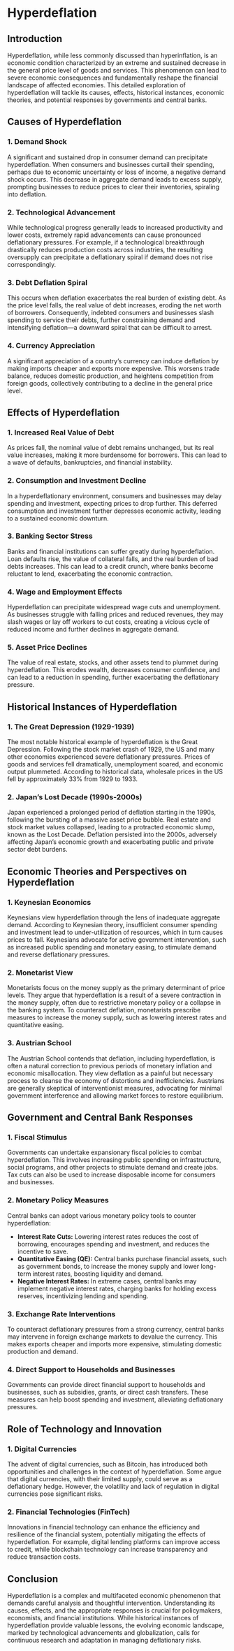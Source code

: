 # Hyperdeflation

## Introduction

Hyperdeflation, while less commonly discussed than hyperinflation, is an economic condition characterized by an extreme and sustained decrease in the general price level of goods and services. This phenomenon can lead to severe economic consequences and fundamentally reshape the financial landscape of affected economies. This detailed exploration of hyperdeflation will tackle its causes, effects, historical instances, economic theories, and potential responses by governments and central banks.

## Causes of Hyperdeflation

### 1. **Demand Shock**
A significant and sustained drop in consumer demand can precipitate hyperdeflation. When consumers and businesses curtail their spending, perhaps due to economic uncertainty or loss of income, a negative demand shock occurs. This decrease in aggregate demand leads to excess supply, prompting businesses to reduce prices to clear their inventories, spiraling into deflation.

### 2. **Technological Advancement**
While technological progress generally leads to increased productivity and lower costs, extremely rapid advancements can cause pronounced deflationary pressures. For example, if a technological breakthrough drastically reduces production costs across industries, the resulting oversupply can precipitate a deflationary spiral if demand does not rise correspondingly.

### 3. **Debt Deflation Spiral**
This occurs when deflation exacerbates the real burden of existing debt. As the price level falls, the real value of debt increases, eroding the net worth of borrowers. Consequently, indebted consumers and businesses slash spending to service their debts, further constraining demand and intensifying deflation—a downward spiral that can be difficult to arrest.

### 4. **Currency Appreciation**
A significant appreciation of a country’s currency can induce deflation by making imports cheaper and exports more expensive. This worsens trade balance, reduces domestic production, and heightens competition from foreign goods, collectively contributing to a decline in the general price level.

## Effects of Hyperdeflation

### 1. **Increased Real Value of Debt**
As prices fall, the nominal value of debt remains unchanged, but its real value increases, making it more burdensome for borrowers. This can lead to a wave of defaults, bankruptcies, and financial instability.

### 2. **Consumption and Investment Decline**
In a hyperdeflationary environment, consumers and businesses may delay spending and investment, expecting prices to drop further. This deferred consumption and investment further depresses economic activity, leading to a sustained economic downturn.

### 3. **Banking Sector Stress**
Banks and financial institutions can suffer greatly during hyperdeflation. Loan defaults rise, the value of collateral falls, and the real burden of bad debts increases. This can lead to a credit crunch, where banks become reluctant to lend, exacerbating the economic contraction.

### 4. **Wage and Employment Effects**
Hyperdeflation can precipitate widespread wage cuts and unemployment. As businesses struggle with falling prices and reduced revenues, they may slash wages or lay off workers to cut costs, creating a vicious cycle of reduced income and further declines in aggregate demand.

### 5. **Asset Price Declines**
The value of real estate, stocks, and other assets tend to plummet during hyperdeflation. This erodes wealth, decreases consumer confidence, and can lead to a reduction in spending, further exacerbating the deflationary pressure.

## Historical Instances of Hyperdeflation

### 1. **The Great Depression (1929-1939)**
The most notable historical example of hyperdeflation is the Great Depression. Following the stock market crash of 1929, the US and many other economies experienced severe deflationary pressures. Prices of goods and services fell dramatically, unemployment soared, and economic output plummeted. According to historical data, wholesale prices in the US fell by approximately 33% from 1929 to 1933.

### 2. **Japan’s Lost Decade (1990s-2000s)**
Japan experienced a prolonged period of deflation starting in the 1990s, following the bursting of a massive asset price bubble. Real estate and stock market values collapsed, leading to a protracted economic slump, known as the Lost Decade. Deflation persisted into the 2000s, adversely affecting Japan’s economic growth and exacerbating public and private sector debt burdens.

## Economic Theories and Perspectives on Hyperdeflation

### 1. **Keynesian Economics**
Keynesians view hyperdeflation through the lens of inadequate aggregate demand. According to Keynesian theory, insufficient consumer spending and investment lead to under-utilization of resources, which in turn causes prices to fall. Keynesians advocate for active government intervention, such as increased public spending and monetary easing, to stimulate demand and reverse deflationary pressures.

### 2. **Monetarist View**
Monetarists focus on the money supply as the primary determinant of price levels. They argue that hyperdeflation is a result of a severe contraction in the money supply, often due to restrictive monetary policy or a collapse in the banking system. To counteract deflation, monetarists prescribe measures to increase the money supply, such as lowering interest rates and quantitative easing.

### 3. **Austrian School**
The Austrian School contends that deflation, including hyperdeflation, is often a natural correction to previous periods of monetary inflation and economic misallocation. They view deflation as a painful but necessary process to cleanse the economy of distortions and inefficiencies. Austrians are generally skeptical of interventionist measures, advocating for minimal government interference and allowing market forces to restore equilibrium.

## Government and Central Bank Responses

### 1. **Fiscal Stimulus**
Governments can undertake expansionary fiscal policies to combat hyperdeflation. This involves increasing public spending on infrastructure, social programs, and other projects to stimulate demand and create jobs. Tax cuts can also be used to increase disposable income for consumers and businesses.

### 2. **Monetary Policy Measures**
Central banks can adopt various monetary policy tools to counter hyperdeflation:

- **Interest Rate Cuts:** Lowering interest rates reduces the cost of borrowing, encourages spending and investment, and reduces the incentive to save.
- **Quantitative Easing (QE):** Central banks purchase financial assets, such as government bonds, to increase the money supply and lower long-term interest rates, boosting liquidity and demand.
- **Negative Interest Rates:** In extreme cases, central banks may implement negative interest rates, charging banks for holding excess reserves, incentivizing lending and spending.

### 3. **Exchange Rate Interventions**
To counteract deflationary pressures from a strong currency, central banks may intervene in foreign exchange markets to devalue the currency. This makes exports cheaper and imports more expensive, stimulating domestic production and demand.

### 4. **Direct Support to Households and Businesses**
Governments can provide direct financial support to households and businesses, such as subsidies, grants, or direct cash transfers. These measures can help boost spending and investment, alleviating deflationary pressures.

## Role of Technology and Innovation

### 1. **Digital Currencies**
The advent of digital currencies, such as Bitcoin, has introduced both opportunities and challenges in the context of hyperdeflation. Some argue that digital currencies, with their limited supply, could serve as a deflationary hedge. However, the volatility and lack of regulation in digital currencies pose significant risks.

### 2. **Financial Technologies (FinTech)**
Innovations in financial technology can enhance the efficiency and resilience of the financial system, potentially mitigating the effects of hyperdeflation. For example, digital lending platforms can improve access to credit, while blockchain technology can increase transparency and reduce transaction costs.

## Conclusion

Hyperdeflation is a complex and multifaceted economic phenomenon that demands careful analysis and thoughtful intervention. Understanding its causes, effects, and the appropriate responses is crucial for policymakers, economists, and financial institutions. While historical instances of hyperdeflation provide valuable lessons, the evolving economic landscape, marked by technological advancements and globalization, calls for continuous research and adaptation in managing deflationary risks.